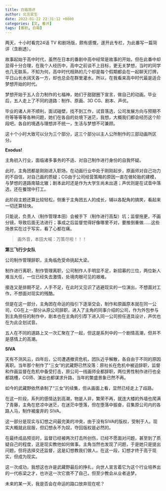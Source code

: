 ```yaml
---
title: 白箱简评
author: 北言栾生
date: 2022-01-22 22:31:12 +0800
categories: [文, 番评]
tags: [番剧, 白箱]
---
```


两天，十小时看完24话 TV 和剧场版，颇有感慨，遂开此专栏，为此番写一篇简评（含剧透）。

故事起始于高中时代，虽然在日本的番剧中高中经常是故事的开始，但在此番中却显得十分合理，在我个人经历中，高中之前谈不上目标，更无关梦想，当时的同学也几无联系，不知为何，高中时代相熟的几个却是每个假期都会在一起聊天打牌，平日山长水阔天各一方，却也总会在群里灌水。所以，在我看来高中时代最是适合梦想开始的时代。

梦想开始于五人合力制作的七福神，她们于甜甜圈下宣言，做自己的动画。毕业后，五人走上了不同的道路：制作、原画、3D CG、剧本、声优。

毕业的诸人并不顺利，面试碰壁，找不到工作，试音落选，公司发展方向与预期不符等等等等各种问题，她们在各自的处境下迷茫，我想，大概我们都会经历这个阶段吧，各自的境遇与理想并不统一，生活与梦想不可兼顾。

这十个小时大致可以分为三个部分，这三个部分以主人公所制作的三部动画所区分。

**Exodus!**

主角初入行业，面临诸多事务的不适、对自己制作进行身份的自我怀疑。

此时，主角团都是刚刚进入职场，在动画行业中处于刚刚起步，原画师对自己功力的不自信，对自己画的质疑；CG由于公司经营策略的原因一直在做轮胎的建模，与梦想的道路南辕北辙；剧本此时还是作为大学生尚未出道；声优则是在试音中落选，还在餐馆中打工。

此阶段主题还算比较轻松，侧重于主角团五人的成长，辅以各配角的搞笑，看起来一切还算轻快。

只能说，负责人（制作管理本田）会被手下（制作进行高梨）坑；监督拖更，不画分镜，导致后面无法进行；事成之后监督觉得好像哪里不对，要推倒重做……这些场景实在过于写实，看了心都在痛。

> 画外音，本田大喊：万策尽啦！！！

**第三飞行少女队**

公司制作管理辞职，主角临危受命挑起大梁。

制作进行离职，制作管理离职，公司制作人手明显不足，新招募的三位，两位新人难当大任，一位已经失去激情，处境肉眼可见的艰难。

接连又是排期不足，人手不足，在此时又见识了逃避现实的一位演出，不想面对工作，不想面对现实的残酷。

但是在这一部分，主角团在命运的指引下逐渐交会，制作和原画原本就在同一公司，CG在上一部分从原公司辞职，进入了主角的同事介绍的公司，作为外包参与到主角担任的制作中，剧本也在主角的引荐下进入同一公司担任道具设计，声优也在为此企划试音。

五人在不同的道路上又一次汇聚在了一起，但这是系列中的一个剧情高潮，但并不是感情上的高潮。

**SIVA**

天有不测风云，四年后，公司遭遇撤资危机，团队近乎解散，各自由于不同的原因离职。当年那个制作了“三女”的武藏野已然没落：原社长在危机中被迫辞职，监督和作画监督在危机中备受打击，原公司一线画师全都辞职，两位男性制作进行也全都跳槽，CG师、演出也都谋求升路，当年的繁盛景象已然不再。

如今的武藏野依然承制了“三女”的续集，但从画面上看，显然已经走上了歧路。

在这一阶段，系列的感情达到高潮，物是人非，繁荣不再，就连大楼的外墙也爬满了青藤，主角在悲凉中迷茫，在迷茫中堕落，但在堕落中振奋，召集原公司内的各路人马，制作被废弃的 SIVA。

这一部分是现实与幻想之间最完美的冲突，由于没有SIVA的版权，受制于人。现实大概就此屈服，但幻想永不为奴，夺回版权是必然的。

在最终成品预览时，监督已经被两次打击所创伤，已经不愿面对问题，甚至到了质疑自己的程度，这是现实教他如何做事。主角当然也发现了问题，于是她只是提出问题，但将选择交还监督，这是幻想教我们做人。在这一段，幻想才终于高于现实，但成为现实。


这一次成功，我想这也许是武藏野最后的挣扎，向世人宣言着它为这个行业培养出的一代栋梁之才，也许这一次它救不了自己，但至少教会从业者追梦。

未来的某一天，我是否会在命运的路口放弃现在呢？